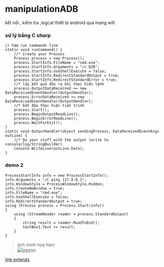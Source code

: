 # manipulationADB
kết nối , kiểm tra ,logcat thiết bị android qua mạng wifi

### sử lý bằng C sharp

```
// hàm run commands line 
static void runCommand() {
    //* Create your Process
    Process process = new Process();
    process.StartInfo.FileName = "cmd.exe";
    process.StartInfo.Arguments = "/c DIR";
    process.StartInfo.UseShellExecute = false;
    process.StartInfo.RedirectStandardOutput = true;
    process.StartInfo.RedirectStandardError = true;
    //* lấy kết quả đầu ra khi thực hiện lệnh 
    process.OutputDataReceived += new DataReceivedEventHandler(OutputHandler);
    process.ErrorDataReceived += new DataReceivedEventHandler(OutputHandler);
    //* bắt đầu thực hiện tiến trình
    process.Start();
    process.BeginOutputReadLine();
    process.BeginErrorReadLine();
    process.WaitForExit();
}
static void OutputHandler(object sendingProcess, DataReceivedEventArgs outLine) {
    //* Do your stuff with the output (write to console/log/StringBuilder)
    Console.WriteLine(outLine.Data);
}
```
### demo 2 
```
ProcessStartInfo info = new ProcessStartInfo(); 
info.Arguments = "/C ping 127.0.0.1"; 
info.WindowStyle = ProcessWindowStyle.Hidden; 
info.CreateNoWindow = true; 
info.FileName = "cmd.exe"; 
info.UseShellExecute = false; 
info.RedirectStandardOutput = true; 
using (Process process = Process.Start(info)) 
{ 
    using (StreamReader reader = process.StandardOutput) 
    { 
        string result = reader.ReadToEnd(); 
        textBox1.Text += result; 
    } 
} 
```
> ảnh minh họa hàm </br>
![gggqq](https://cloud.githubusercontent.com/assets/18228937/17046262/72ad93b4-4ffb-11e6-8b30-e230b762dc69.jpg)

[link extends](http://stackoverflow.com/questions/4291912/process-start-how-to-get-the-output)

